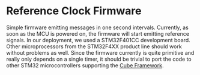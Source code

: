 # Reference Clock Firmware

Simple firmware emitting messages in one second intervals. Currently, as soon as the MCU is
powered on, the firmware will start emitting reference signals.  In our deployment, we used a STM32F401CC
development board. Other microprocessors from the STM32F4XX product line should work without
problems as well.  Since the firmware currently is quite primitive and really only depends on a
single timer, it should be trivial to port the code to other STM32 microcontrollers supporting the
[Cube Framework](https://www.st.com/en/development-tools/stm32cubemx.html).


